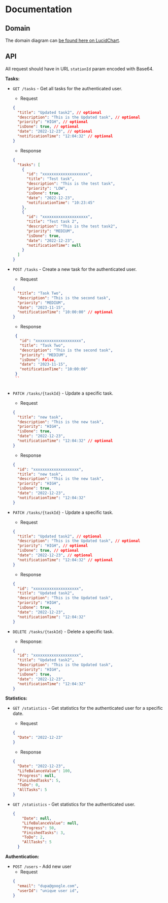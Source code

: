 # Documentation
## Domain
The domain diagram can [be found here on LucidChart](https://lucid.app/lucidchart/d0f499f4-6105-4c5e-97a9-3d72a4099107/edit?viewport_loc=-619%2C-1228%2C2562%2C1205%2C0_0&invitationId=inv_2760fcb3-4293-4911-87d6-4fe0d27c294f). 

## API

All request should have in URL `stationId` param encoded with Base64.

**Tasks:**

- `GET /tasks` - Get all tasks for the authenticated user.
    - Request

    ```json
    {
      "title": "Updated task2", // optional
      "description": "This is the Updated task", // optional
      "priority": "HIGH", // optional
      "isDone": true, // optional
      "date": "2022-12-23", // optional
      "notificationTime": "12:04:32" // optional
    }
    ```

    - Response
    
    ```json
    {
      "tasks": [
        {
          "id": "xxxxxxxxxxxxxxxxxxxx",
          "title": "Test task",
          "description": "This is the test task",
          "priority": "LOW",
          "isDone": true,
          "date": "2022-12-23",
          "notificationTime": "10:23:45"
        },
        {
          "id": "xxxxxxxxxxxxxxxxxxxx",
          "title": "Test task 2",
          "description": "This is the test task2",
          "priority": "MEDIUM",
          "isDone": true,
          "date": "2022-12-23",
          "notificationTime": null
        }
      ]
    }
    ```
    
- `POST /tasks` - Create a new task for the authenticated user.
   - Request
   
    ```json
    {
      "title": "Task Two",
      "description": "This is the second task",
      "priority": "MEDIUM",
      "date": "2023-11-15",
      "notificationTime": "10:00:00" // optional
    }
    ```
    
   - Response

   ```json
    {
      "id": "xxxxxxxxxxxxxxxxxxxx",
      "title": "Task Two",
      "description": "This is the second task",
      "priority": "MEDIUM",
      "isDone": False,
      "date": "2023-11-15",
      "notificationTime": "10:00:00"
    }
    ``
    
- `PATCH /tasks/{taskId}` - Update a specific task.
    - Request

    ```json
    {
      "title": "new task",
      "description": "This is the new task",
      "priority": "HIGH",
      "isDone": true,
      "date": "2022-12-23",
      "notificationTime": "12:04:32" // optional
    }
    ```

    - Response
    
    ```json
    {
      "id": "xxxxxxxxxxxxxxxxxxxx",
      "title": "new task",
      "description": "This is the new task", 
      "priority": "HIGH",
      "isDone": true,
      "date": "2022-12-23",
      "notificationTime": "12:04:32"
    }
    ```
    
- `PATCH /tasks/{taskId}` - Update a specific task.
    - Request

    ```json
    {
      "title": "Updated task2", // optional
      "description": "This is the Updated task", // optional
      "priority": "HIGH", // optional
      "isDone": true, // optional
      "date": "2022-12-23", // optional
      "notificationTime": "12:04:32" // optional
    }
    ```

    - Response
    
    ```json
    {
      "id": "xxxxxxxxxxxxxxxxxxxx",
      "title": "Updated task2",
      "description": "This is the Updated task",
      "priority": "HIGH",
      "isDone": true,
      "date": "2022-12-23",
      "notificationTime": "12:04:32"
    }
    ```
    
- `DELETE /tasks/{taskId}` - Delete a specific task.
    - Response:

    ```json
    {
      "id": "xxxxxxxxxxxxxxxxxxxx",
      "title": "Updated task2",
      "description": "This is the Updated task",
      "priority": "HIGH",
      "isDone": true,
      "date": "2022-12-23",
      "notificationTime": "12:04:32"
    }
    ```
    
**Statistics:**

- `GET /statistics` - Get statistics for the authenticated user for a specific date.
    - Request

    ```json
    {
      "Date": "2022-12-23"
    }
    ```

    - Response
    
    ```json
    {
      "Date": "2022-12-23",
      "LifeBalanceValue": 100,
      "Progress": null,
      "FinishedTasks": 5,
      "ToDo": 0,
      "AllTasks": 5
    }
    ```
    
- `GET /statistics` - Get statistics for the authenticated user.

  ```json
  {
      "Date": null,
      "LifeBalanceValue": null,
      "Progress": 50,
      "FinishedTasks": 3,
      "ToDo": 2,
      "AllTasks": 5
    }
  ```

**Authentication:**

- `POST /users` - Add new user
  - Request
  ```json
  {
    "email": "dupa@google.com",
    "userId": "unique user id",
  }
  ```